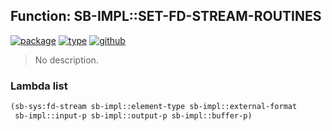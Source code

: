 ## Function: SB-IMPL::SET-FD-STREAM-ROUTINES
[![package](https://img.shields.io/badge/Package-SB--IMPL-5f9ea0.svg?style=social&colorA=999999)](../) [![type](https://img.shields.io/badge/Type-Function-5f9ea0.svg?style=social&colorA=999999)](../#function) [![github](https://img.shields.io/badge/GitHub-View_the_source-5f9ea0.svg?style=social&colorA=999999&logo=github)](https://github.com/sbcl/sbcl/blob/master/src/code/fd-stream.lisp/) 

> No description.

### Lambda list
```cl
(sb-sys:fd-stream sb-impl::element-type sb-impl::external-format
 sb-impl::input-p sb-impl::output-p sb-impl::buffer-p)
```
